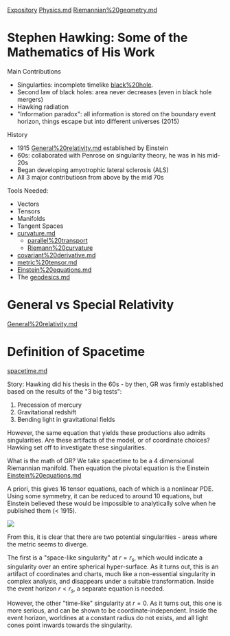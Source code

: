 [Expository](Expository)
[Physics.md](Physics.md)
[Riemannian%20geometry.md](Riemannian%20geometry.md)



# Stephen Hawking: Some of the Mathematics of His Work

Main Contributions
- Singularties: incomplete timelike [black%20hole](black%20hole).
- Second law of black holes: area never decreases (even in black hole mergers)
- Hawking radiation
- "Information paradox": all information is stored on the boundary event horizon, things escape but into different universes (2015)

History
- 1915 [General%20relativity.md](General%20relativity.md) established by Einstein
- 60s: collaborated with Penrose on singularity theory, he was in his mid-20s
- Began developing amyotrophic lateral sclerosis (ALS)
- All 3 major contributiosn from above by the mid 70s


Tools Needed:
- Vectors
- Tensors
- Manifolds
- Tangent Spaces
- [curvature.md](curvature.md)
	- [parallel%20transport](parallel%20transport)
	- [Riemann%20curvature](Riemann%20curvature)
- [covariant%20derivative.md](covariant%20derivative.md)
- [metric%20tensor.md](metric%20tensor.md)
- [Einstein%20equations.md](Einstein%20equations.md)
- The [geodesics.md](geodesics.md)

# General vs Special Relativity

[General%20relativity.md](General%20relativity.md)

# Definition of Spacetime

[spacetime.md](spacetime.md)

Story:
Hawking did his thesis in the 60s - by then, GR was firmly established based on the results of the "3 big tests":
1. Precession of mercury
2. Gravitational redshift
3. Bending light in gravitational fields

However, the same equation that yields these productions also admits singularities. Are these artifacts of the model, or of coordinate choices? Hawking set off to investigate these singularities.

What is the math of GR? We take spacetime to be a 4 dimensional Riemannian manifold. Then equation the pivotal equation is the Einstein [Einstein%20equations.md](Einstein%20equations.md)


A priori, this gives 16 tensor equations, each of which is a nonlinear PDE. Using some symmetry, it can be reduced to around 10 equations, but Einstein believed these would be impossible to analytically solve when he published them (< 1915).

![](Unsorted/Einstein%20equations.md#^1adff7)

From this, it is clear that there are two potential singularities - areas where the metric seems to diverge.

The first is a "space-like singularity" at $r=r_s$, which would indicate a singularity over an entire spherical hyper-surface. As it turns out, this is an artifact of coordinates and charts, much like a non-essential singularity in complex analysis, and disappears under a suitable transformation. Inside the event horizon $r < r_s$, a separate equation is needed.

However, the other "time-like" singularity at $r=0$. As it turns out, this one is more serious, and can be shown to be coordinate-independent. Inside the event horizon, worldines at a constant radius do not exists, and all light cones point inwards towards the singularity.